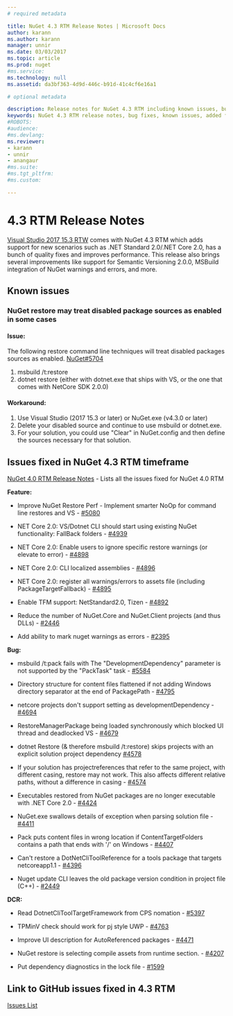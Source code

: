 ```yaml
---
# required metadata

title: NuGet 4.3 RTM Release Notes | Microsoft Docs
author: karann
ms.author: karann
manager: unnir
ms.date: 03/03/2017
ms.topic: article
ms.prod: nuget
#ms.service:
ms.technology: null
ms.assetid: da3bf363-4d9d-446c-b91d-41c4cf6e16a1

# optional metadata

description: Release notes for NuGet 4.3 RTM including known issues, bug fixes, added features, and DCRs.
keywords: NuGet 4.3 RTM release notes, bug fixes, known issues, added features, DCRs
#ROBOTS:
#audience:
#ms.devlang:
ms.reviewer:
- karann
- unnir
- anangaur
#ms.suite:
#ms.tgt_pltfrm:
#ms.custom:

---
```


# 4.3 RTM Release Notes

[Visual Studio 2017 15.3 RTW](https://www.visualstudio.com/news/releasenotes/vs2017-relnotes) comes with NuGet 4.3 RTM which adds support for new scenarios such as .NET Standard 2.0/.NET Core 2.0, has a bunch of quality fixes and improves performance. This release also brings several improvements like support for Semantic Versioning 2.0.0, MSBuild integration of NuGet warnings and errors, and more.

## Known issues

### NuGet restore may treat disabled package sources as enabled in some cases

#### Issue:
The following restore command line techniques will treat disabled packages sources as enabled. [NuGet#5704](https://github.com/NuGet/Home/issues/5704)
1) msbuild /t:restore
2) dotnet restore (either with dotnet.exe that ships with VS, or the one that comes with NetCore SDK 2.0.0)

#### Workaround:
1) Use Visual Studio (2017 15.3 or later) or NuGet.exe (v4.3.0 or later)
2) Delete your disabled source and continue to use msbuild or dotnet.exe.
3) For your solution, you could use "Clear" in NuGet.config and then define the sources necessary for that solution.


## Issues fixed in NuGet 4.3 RTM timeframe

[NuGet 4.0 RTM Release Notes](../release-notes/nuget-4.0-RTM.md) - Lists all the issues fixed for NuGet 4.0 RTM

**Feature:**

* Improve NuGet Restore Perf - Implement smarter NoOp for command line restores and VS - [#5080](https://github.com/NuGet/Home/issues/5080)

* NET Core 2.0: VS/Dotnet CLI should start using existing NuGet functionality: FallBack folders - [#4939](https://github.com/NuGet/Home/issues/4939)

* NET Core 2.0: Enable users to ignore specific restore warnings (or elevate to error) - [#4898](https://github.com/NuGet/Home/issues/4898)

* NET Core 2.0: CLI localized assemblies - [#4896](https://github.com/NuGet/Home/issues/4896)

* NET Core 2.0: register all warnings/errors to assets file (including PackageTargetFallback) - [#4895](https://github.com/NuGet/Home/issues/4895)

* Enable TFM support: NetStandard2.0, Tizen - [#4892](https://github.com/NuGet/Home/issues/4892)

* Reduce the number of NuGet.Core and NuGet.Client projects (and thus DLLs) - [#2446](https://github.com/NuGet/Home/issues/2446)

* Add ability to mark nuget warnings as errors - [#2395](https://github.com/NuGet/Home/issues/2395)


**Bug:**

* msbuild /t:pack fails with The "DevelopmentDependency" parameter is not supported by the "PackTask" task - [#5584](https://github.com/NuGet/Home/issues/5584)

* Directory structure for content files flattened if not adding Windows directory separator at the end of PackagePath - [#4795](https://github.com/NuGet/Home/issues/4795)

* netcore projects don't support setting as developmentDependency - [#4694](https://github.com/NuGet/Home/issues/4694)

* RestoreManagerPackage being loaded synchronously which blocked UI thread and deadlocked VS - [#4679](https://github.com/NuGet/Home/issues/4679)

* dotnet Restore (& therefore msbuild /t:restore) skips projects with an explicit solution project dependency [#4578](https://github.com/NuGet/Home/issues/4578)

* If your solution has projectreferences that refer to the same project, with different casing, restore may not work. This also affects different relative paths, without a difference in casing - [#4574](https://github.com/NuGet/Home/issues/4574)

* Executables restored from NuGet packages are no longer executable with .NET Core 2.0 - [#4424](https://github.com/NuGet/Home/issues/4424)

* NuGet.exe swallows details of exception when parsing solution file - [#4411](https://github.com/NuGet/Home/issues/4411)

* Pack puts content files in wrong location if ContentTargetFolders contains a path that ends with '/' on Windows - [#4407](https://github.com/NuGet/Home/issues/4407)

* Can't restore a DotNetCliToolReference for a tools package that targets netcoreapp1.1 - [#4396](https://github.com/NuGet/Home/issues/4396)

* Nuget update CLI leaves the old package version condition in project file (C++) - [#2449](https://github.com/NuGet/Home/issues/2449)

**DCR:**

* Read DotnetCliToolTargetFramework from CPS nomation - [#5397](https://github.com/NuGet/Home/issues/5397)

* TPMinV check should work for pj style UWP - [#4763](https://github.com/NuGet/Home/issues/4763)

* Improve UI description for AutoReferenced packages - [#4471](https://github.com/NuGet/Home/issues/4471)

* NuGet restore is selecting compile assets from runtime section. - [#4207](https://github.com/NuGet/Home/issues/4207)

* Put dependency diagnostics in the lock file - [#1599](https://github.com/NuGet/Home/issues/1599)

## Link to GitHub issues fixed in 4.3 RTM

[Issues List](https://github.com/NuGet/Home/issues?q=is%3Aissue+is%3Aclosed+milestone%3A%224.3")
